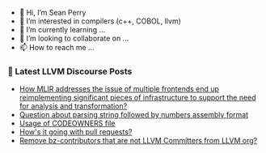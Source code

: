 - 👋 Hi, I’m Sean Perry
- 👀 I’m interested in compilers (c++, COBOL, llvm)
- 🌱 I’m currently learning ...
- 💞️ I’m looking to collaborate on ...
- 📫 How to reach me ...

<!---
s66perry/s66perry is a ✨ special ✨ repository because its `README.md` (this file) appears on your GitHub profile.
You can click the Preview link to take a look at your changes.
--->
### 📕 Latest LLVM Discourse Posts

<!-- DISCOURSE-LLVM:START -->
- [How MLIR addresses the issue of multiple frontends end up reimplementing significant pieces of infrastructure to support the need for analysis and transformation?](https://discourse.llvm.org/t/how-mlir-addresses-the-issue-of-multiple-frontends-end-up-reimplementing-significant-pieces-of-infrastructure-to-support-the-need-for-analysis-and-transformation/73762#post_4)
- [Question about parsing string followed by numbers assembly format](https://discourse.llvm.org/t/question-about-parsing-string-followed-by-numbers-assembly-format/73786#post_2)
- [Usage of CODEOWNERS file](https://discourse.llvm.org/t/usage-of-codeowners-file/73524?page=2#post_25)
- [How&#39;s it going with pull requests?](https://discourse.llvm.org/t/hows-it-going-with-pull-requests/73467?page=4#post_75)
- [Remove bz-contributors that are not LLVM Committers from LLVM org?](https://discourse.llvm.org/t/remove-bz-contributors-that-are-not-llvm-committers-from-llvm-org/73787#post_2)
<!-- DISCOURSE-LLVM:END -->
